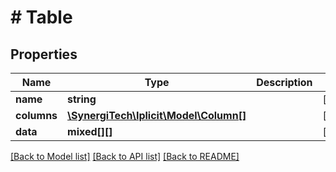 # # Table

## Properties

Name | Type | Description | Notes
------------ | ------------- | ------------- | -------------
**name** | **string** |  | [optional]
**columns** | [**\SynergiTech\Iplicit\Model\Column[]**](Column.md) |  | [optional]
**data** | **mixed[][]** |  | [optional]

[[Back to Model list]](../../README.md#models) [[Back to API list]](../../README.md#endpoints) [[Back to README]](../../README.md)
